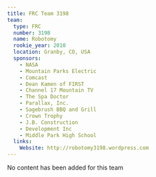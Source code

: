 ```yaml
---
title: FRC Team 3198
team:
  type: FRC
  number: 3198
  name: Robotomy
  rookie_year: 2010
  location: Granby, CO, USA
  sponsors:
    - NASA
    - Mountain Parks Electric
    - Comcast
    - Dean Kamen of FIRST
    - Channel 17 Mountain TV
    - The Spa Doctor
    - Parallax, Inc.
    - Sagebrush BBQ and Grill
    - Crown Trophy
    - J.B. Construction
    - Development Inc
    - Middle Park High School
  links:
    Website: http://robotomy3198.wordpress.com
---
```

No content has been added for this team